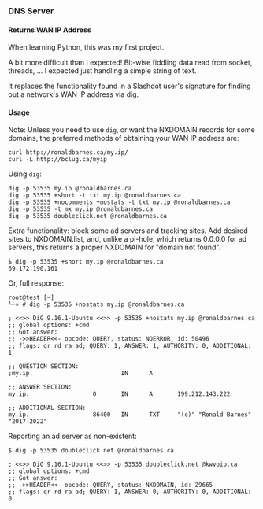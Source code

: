 ### DNS Server

#### Returns WAN IP Address


When learning Python, this was my first project.

A bit more difficult than I expected! Bit-wise fiddling data read from socket,
threads, ... I expected just handling a simple string of text.

It replaces the functionality found in a Slashdot user's signature for
finding out a network's WAN IP address via dig.


#### Usage

Note: Unless you need to use `dig`, or want the NXDOMAIN records for some
domains, the preferred methods of obtaining your WAN IP address are:

```
curl http://ronaldbarnes.ca/my.ip/
curl -L http://bclug.ca/myip
```

Using `dig`:

```
dig -p 53535 my.ip @ronaldbarnes.ca
dig -p 53535 +short -t txt my.ip @ronaldbarnes.ca
dig -p 53535 +nocomments +nostats -t txt my.ip @ronaldbarnes.ca
dig -p 53535 -t mx my.ip @ronaldbarnes.ca
dig -p 53535 doubleclick.net @ronaldbarnes.ca
```

Extra functionality: block some ad servers and tracking sites. Add desired
sites to NXDOMAIN.list, and, unlike a pi-hole, which returns 0.0.0.0 for
ad servers, this returns a proper NXDOMAIN for "domain not found".

```
$ dig -p 53535 +short my.ip @ronaldbarnes.ca
69.172.190.161
```

Or, full response:
```
root@test [~]
└─» # dig -p 53535 +nostats my.ip @ronaldbarnes.ca

; <<>> DiG 9.16.1-Ubuntu <<>> -p 53535 +nostats my.ip @ronaldbarnes.ca
;; global options: +cmd
;; Got answer:
;; ->>HEADER<<- opcode: QUERY, status: NOERROR, id: 50496
;; flags: qr rd ra ad; QUERY: 1, ANSWER: 1, AUTHORITY: 0, ADDITIONAL: 1

;; QUESTION SECTION:
;my.ip.                         IN      A

;; ANSWER SECTION:
my.ip.                  0       IN      A       199.212.143.222

;; ADDITIONAL SECTION:
my.ip.                  86400   IN      TXT     "(c)" "Ronald Barnes" "2017-2022"
```










Reporting an ad server as non-existent:

```
$ dig -p 53535 doubleclick.net @ronaldbarnes.ca

; <<>> DiG 9.16.1-Ubuntu <<>> -p 53535 doubleclick.net @kwvoip.ca
;; global options: +cmd
;; Got answer:
;; ->>HEADER<<- opcode: QUERY, status: NXDOMAIN, id: 29665
;; flags: qr rd ra ad; QUERY: 1, ANSWER: 0, AUTHORITY: 0, ADDITIONAL: 0
```
